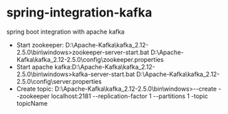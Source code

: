 # spring-integration-kafka
spring boot integration with apache kafka
- Start zookeeper: D:\Apache-Kafka\kafka_2.12-2.5.0\bin\windows>zookeeper-server-start.bat D:\Apache-Kafka\kafka_2.12-2.5.0\config\zookeeper.properties
- Start apache kafka:D:\Apache-Kafka\kafka_2.12-2.5.0\bin\windows>kafka-server-start.bat D:\Apache-Kafka\kafka_2.12-2.5.0\config\server.properties
- Create topic: D:\Apache-Kafka\kafka_2.12-2.5.0\bin\windows>--create --zookeeper localhost:2181 --replication-factor 1 --partitions 1 -topic topicName
